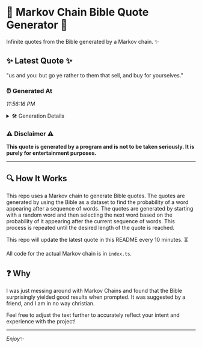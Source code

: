 # 📖 Markov Chain Bible Quote Generator 📖

Infinite quotes from the Bible generated by a Markov chain. ✨

## ✨ Latest Quote ✨
"us and you: but go ye rather to them that sell, and buy for yourselves."

### ⏰ Generated At
*11:56:16 PM*

<details>
    <summary>🛠️ Generation Details</summary>
    <p>
        <strong>🌱 Seed:</strong> us<br>
        <strong>🔄 Iterations:</strong> 14<br>
        <strong>📜 Context History:</strong><br>[ us ]: and<br>[ us, and ]: you:<br>[ us, and, you: ]: but<br>[ us, and, you:, but ]: go<br>[ us, and, you:, but, go ]: ye<br>[ us, and, you:, but, go, ye ]: rather<br>[ and, you:, but, go, ye, rather ]: to<br>[ you:, but, go, ye, rather, to ]: them<br>[ but, go, ye, rather, to, them ]: that<br>[ go, ye, rather, to, them, that ]: sell,<br>[ ye, rather, to, them, that, sell, ]: and<br>[ rather, to, them, that, sell,, and ]: buy<br>[ to, them, that, sell,, and, buy ]: for<br>[ them, that, sell,, and, buy, for ]: yourselves.<br>
    </p>
</details>

### ⚠️ Disclaimer ⚠️
**This quote is generated by a program and is not to be taken seriously. It is purely for entertainment purposes.**

---

## 🔍 How It Works

This repo uses a Markov chain to generate Bible quotes. The quotes are generated by using the Bible as a dataset to find the probability of a word appearing after a sequence of words. The quotes are generated by starting with a random word and then selecting the next word based on the probability of it appearing after the current sequence of words. This process is repeated until the desired length of the quote is reached.

This repo will update the latest quote in this README every 10 minutes. ⏳

All code for the actual Markov chain is in `index.ts`.

## ❓ Why

I was just messing around with Markov Chains and found that the Bible surprisingly yielded good results when prompted. 
It was suggested by a friend, and I am in no way christian.

Feel free to adjust the text further to accurately reflect your intent and experience with the project!

---

*Enjoy*✨
